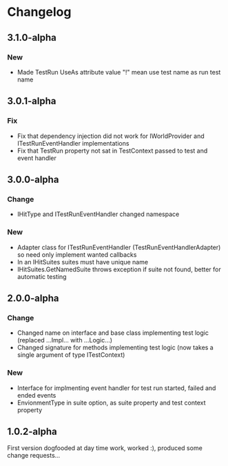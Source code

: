 
# Changelog

## 3.1.0-alpha

### New

* Made TestRun UseAs attribute value "!" mean use test name as run test name

## 3.0.1-alpha

### Fix

* Fix that dependency injection did not work for IWorldProvider and ITestRunEventHandler implementations
* Fix that TestRun property not sat in TestContext passed to test and event handler

## 3.0.0-alpha

### Change

* IHitType and ITestRunEventHandler changed namespace

### New

* Adapter class for ITestRunEventHandler (TestRunEventHandlerAdapter) so need only implement wanted callbacks
* In an IHitSuites suites must have unique name
* IHitSuites.GetNamedSuite throws exception if suite not found, better for automatic testing

## 2.0.0-alpha

### Change

* Changed name on interface and base class implementing test logic (replaced ...Impl... with ...Logic...)
* Changed signature for methods implementing test logic (now takes a single argument of type ITestContext)

### New
* Interface for implmenting event handler for test run started, failed and ended events
* EnvionmentType in suite option, as suite property and test context property

## 1.0.2-alpha

First version dogfooded at day time work, worked :), produced some change requests...
